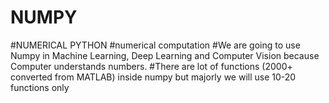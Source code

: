 # NUMPY #
#NUMERICAL PYTHON 
#numerical computation
#We are going to use Numpy in Machine Learning, Deep Learning and Computer Vision because Computer understands numbers. 
#There are lot of functions (2000+ converted from MATLAB) inside numpy but majorly we will use 10-20 functions only
